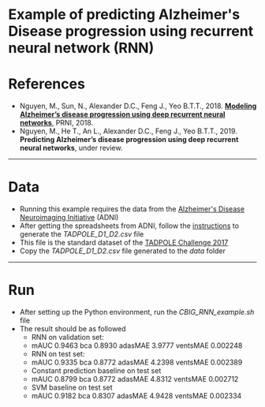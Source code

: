 # Example of predicting Alzheimer's Disease progression using recurrent neural network (RNN) 

References
====

+ Nguyen, M., Sun, N., Alexander D.C., Feng J., Yeo B.T.T., 2018. [**Modeling Alzheimer’s disease progression using deep recurrent neural networks**](https://doi.org/10.1109/prni.2018.8423955), PRNI, 2018.
+ Nguyen, M., He T., An L., Alexander D.C., Feng J., Yeo B.T.T., 2019. **Predicting Alzheimer’s disease progression
using deep recurrent neural networks**, under review.

----

Data
====

- Running this example requires the data from the [Alzheimer's Disease Neuroimaging Initiative](http://adni.loni.usc.edu) (ADNI)
- After getting the spreadsheets from ADNI, follow the [instructions](https://github.com/noxtoby/TADPOLE/blob/master/TADPOLE_readme.txt) to generate the *TADPOLE_D1_D2.csv* file
- This file is the standard dataset of the [TADPOLE Challenge 2017](http://tadpole.grand-challenge.org)
- Copy the *TADPOLE_D1_D2.csv* file generated to the *data* folder


----

Run
====

- After setting up the Python environment, run the *CBIG_RNN_example.sh* file
- The result should be as followed
    - RNN on validation set:
    - mAUC 0.9463 bca 0.8930 adasMAE 3.9777 ventsMAE 0.002248
    - RNN on test set:
    - mAUC 0.9335 bca 0.8772 adasMAE 4.2398 ventsMAE 0.002389
    - Constant prediction baseline on test set
    - mAUC 0.8799 bca 0.8772 adasMAE 4.8312 ventsMAE 0.002712
    - SVM baseline on test set
    - mAUC 0.9182 bca 0.8307 adasMAE 4.9428 ventsMAE 0.002334
